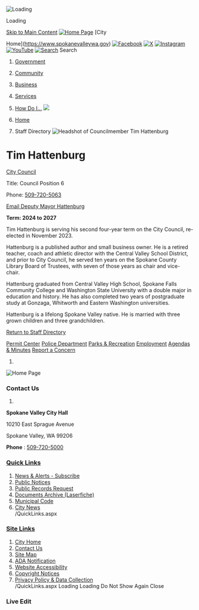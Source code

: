   ![Loading](images/dcad583332e2b405209be6a06003890eb7a13a05f3a63cc02c9967ce5cba771d.ajax-loader.gif) 

Loading

  [Skip to Main Content](https://www.spokanevalleywa.gov/directory.aspx?EID=22#contentarea)   [![Home Page](0ad9a8c94aa440cc4df299174e9931c543b1e622fc867ea7277fd0af7847c0ce.jpg)](https://www.spokanevalleywa.gov/directory.aspx?EID=22)   [City

Home](https://www.spokanevalleywa.gov)   [![Facebook](images/f75fe6b2979150f27a65063a45dbac12cb171f396bc24955a51d5e5defb17ca0.jpg)](https://www.facebook.com/CityofSpokaneValley)   [![X](images/d0fe2b098c04be543d26e00ab1bb534b0b5d55a572d8ce33a85fd54e4fbee539.jpg)](https://x.com/CityofSV)   [![Instagram](images/bfc2ef8c5004f63148ccd7fd8aaaa4868631322e5348decd83a385f3ae66d6a2.jpg)](https://www.instagram.com/cityspokanevalley)   [![YouTube](images/8335cb2aaec79833d44df2341de759285c86be49875c599b70ec9f7b0e600f0d.jpg)](https://www.youtube.com/channel/UCoNlPNd0y5U905mvDfEmn7g)   [![Search](ad23c84baf3bd9c160ae4646d88f899251fe74719b13e7287c813e1fabde5475.jpg)](https://www.spokanevalleywa.gov/Search/Results) Search 

 1.  [Government](https://www.spokanevalleywa.gov/27/Government) 
 1.  [Community](https://www.spokanevalleywa.gov/31/Community) 
 1.  [Business](https://www.spokanevalleywa.gov/101/Business) 
 1.  [Services](https://www.spokanevalleywa.gov/149/Services) 
 1.  [How Do I...](https://www.spokanevalleywa.gov/9/How-Do-I) 
  ![](7503c2f66966f0334187a15c1ff1afa65469fe0178e489ffc8c363dbfb55cb13.jpg)  

 1.  [Home](https://www.spokanevalleywa.gov/directory.aspx?EID=22) 
 1. Staff Directory
  ![Headshot of Councilmember Tim Hattenburg](images/647bec1b2ff2d273d57afa56c81228e54e3a7a162ceeef71d69e3f450cc11cc0.jpg)  

# Tim Hattenburg

   [City Council](https://www.spokanevalleywa.gov/Directory.aspx?DID=8) 

Title: Council Position 6

Phone: [509-720-5063]() 

 [Email Deputy Mayor Hattenburg](mailto:thattenburg@SpokaneValleyWA.gov)  

 __Term: 2024 to 2027__ 

Tim Hattenburg is serving his second four-year term on the City Council, re-elected in November 2023. 

Hattenburg is a published author and small business owner. He is a retired teacher, coach and athletic director with the Central Valley School District, and prior to City Council, he served ten years on the Spokane County Library Board of Trustees, with seven of those years as chair and vice-chair. 

Hattenburg graduated from Central Valley High School, Spokane Falls Community College and Washington State University with a double major in education and history. He has also completed two years of postgraduate study at Gonzaga, Whitworth and Eastern Washington universities.

Hattenburg is a lifelong Spokane Valley native. He is married with three grown children and three grandchildren.

  

 [Return to Staff Directory](https://www.spokanevalleywa.gov/Directory.aspx) 

  [Permit Center](https://www.spokanevalleywa.gov/180/Permit-Center)   [Police Department](https://www.spokanevalleywa.gov/169/Police)   [Parks & Recreation](https://www.spokanevalleywa.gov/163/Parks-Recreation)   [Employment](https://www.spokanevalleywa.gov/411)   [Agendas & Minutes](https://www.spokanevalleywa.gov/129/Agendas-Minutes)   [Report a Concern](https://www.spokanevalleywa.gov/443/SVexpress---Report-a-Concern)  

 1.    

 ![Home Page](images/026af6a61a5ac689510b60b6fc66b0f3f9732d306d5983a5da3be8cb6c1d79a0.jpg)    

### Contact Us

 1.    

 __Spokane Valley City Hall__    

10210 East Sprague Avenue   

Spokane Valley, WA 99206   

 __Phone__ : [509-720-5000]()    

###  [Quick Links](https://www.spokanevalleywa.gov/QuickLinks.aspx?CID=15) 

 1.  [News & Alerts - Subscribe](https://public.govdelivery.com/accounts/WASPOKANEVALLEY/subscriber/new?qsp=CODE_RED)  
 1.  [Public Notices](https://www.spokanevalleywa.gov/359/2154/Public-Notices)  
 1.  [Public Records Request](https://spokanevalleywa.gov/691/Public-Records)  
 1.  [Documents Archive (Laserfiche)](https://laserfiche.spokanevalley.org/WebLink/Browse.aspx?dbid=0&repo=SpokaneValley)  
 1.  [Municipal Code](https://www.codepublishing.com/WA/SpokaneValley)  
 1.  [City News](https://www.spokanevalleywa.gov/CivicAlerts.aspx?CID=1)  
 /QuickLinks.aspx 

###  [Site Links](https://www.spokanevalleywa.gov/QuickLinks.aspx?CID=16) 

 1.  [City Home](https://www.spokanevalleywa.gov)  
 1.  [Contact Us](https://www.spokanevalleywa.gov/directory.aspx)  
 1.  [Site Map](https://www.spokanevalleywa.gov/sitemap)  
 1.  [ADA Notification](https://www.spokanevalleywa.gov/207/Americans-with-Disabilities-Act-Notice)  
 1.  [Website Accessibility](https://www.spokanevalleywa.gov/accessibility)  
 1.  [Copyright Notices](https://www.spokanevalleywa.gov/copyright)  
 1.  [Privacy Policy & Data Collection](https://www.spokanevalleywa.gov/privacy)  
 /QuickLinks.aspx Loading Loading Do Not Show Again Close 

### Live Edit

 [](https://www.spokanevalleywa.gov/directory.aspx?EID=22)   []()  []()  